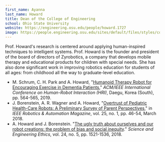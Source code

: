 ```yaml
---
first_name: Ayanna
last_name: Howard
title: Dean of the College of Engineering
school: Ohio State University
website: https://engineering.osu.edu/people/howard.1727
image: https://people.engineering.osu.edu/sites/default/files/styles/coe_3_4_medium/public/2021-05/Dean_Howard_-_web_portrait.jpg
---
```

Prof. Howard's research is centered around applying human-inspired techniques to intelligent systems. Prof. Howard is the founder and president of the board of directors of Zyrobotics, a company that develops mobile therapy and educational products for children with special needs. She has also done significant work in improving robotics education for students of all ages: from childhood all the way to graduate-level education.
* M. Schrum, C. H. Park and A. Howard, "[Humanoid Therapy Robot for Encouraging Exercise in Dementia Patients](https://ieeexplore.ieee.org/abstract/document/8673155)," _ACM/IEEE International Conference on Human-Robot Interaction (HRI)_, Daegu, Korea (South), pp. 564-565, 2019.
* J. Borenstein, A. R. Wagner and A. Howard, "[Overtrust of Pediatric Health-Care Robots: A Preliminary Survey of Parent Perspectives](https://ieeexplore.ieee.org/abstract/document/8279643)," in _IEEE Robotics & Automation Magazine_, vol. 25, no. 1, pp. 46-54, March 2018.
* A. Howard and J. Borenstein. "[The ugly truth about ourselves and our robot creations: the problem of bias and social inequity](https://link.springer.com/article/10.1007/s11948-017-9975-2)." _Science and Engineering Ethics_, vol. 24, no. 5, pp. 1521-1536, 2018.
